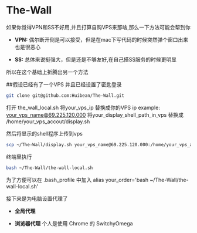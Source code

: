 # The-Wall

如果你觉得VPN和SS不好用,并且打算自购VPS来那啥,那么一下方法可能会帮到你

* **VPN:** 偶尔断开倒是可以接受，但是在mac下写代码的时候突然弹个窗口出来也是很恶心

* **SS:** 总体来说挺强大，但是还是不够友好,在自己搭SS服务的时候更明显

所以在这个基础上折腾出另一个方法

##假设已经有了一个VPS
并且已经设置了密匙登录

```sh
git clone git@github.com:Huibean/The-Wall.git
```

打开 the_wall_local.sh
将your_vps_ip 替换成你的VPS ip example: your_vps_name@69.225.120.000
将your_display_shell_path_in_vps 替换成 /home/your_vps_accout/display.sh

然后将显示的shell程序上传到vps

```sh
scp ~/The-Wall/display.sh your_vps_name@69.225.120.000:/home/your_vps_accout/display.sh
```

终端里执行
```sh
bash ~/The-Wall/the-wall-local.sh
```

为了方便可以在 .bash_profile 中加入 alias your_order='bash ~/The-Wall/the-wall-local.sh'

接下来是为电脑设置代理了

* **全局代理** 

* **浏览器代理**
个人是使用 Chrome 的 SwitchyOmega
